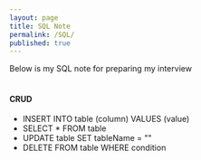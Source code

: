 ```yaml
---
layout: page
title: SQL Note
permalink: /SQL/
published: true
---
```


Below is my SQL note for preparing my interview
<br><br>

#### CRUD
- INSERT INTO table (column) VALUES (value)
- SELECT * FROM table
- UPDATE table SET tableName = ""
- DELETE FROM table WHERE condition
